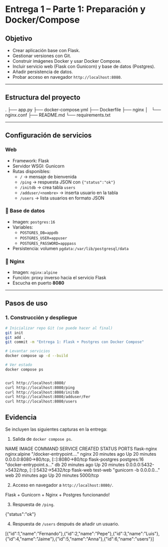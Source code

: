 # Entrega 1 – Parte 1: Preparación y Docker/Compose

##  Objetivo
- Crear aplicación base con Flask.
- Gestionar versiones con Git.
- Construir imágenes Docker y usar Docker Compose.
- Incluir servicio web (Flask con Gunicorn) y base de datos (Postgres).
- Añadir persistencia de datos.
- Probar acceso en navegador `http://localhost:8080`.

---

##  Estructura del proyecto



.
├── app.py
├── docker-compose.yml
├── Dockerfile
├── nginx
│   └── nginx.conf
├── README.md
└── requirements.txt




---

##  Configuración de servicios

###  Web
- Framework: Flask
- Servidor WSGI: Gunicorn
- Rutas disponibles:
  - `/` → mensaje de bienvenida
  - `/ping` → respuesta JSON con `{"status":"ok"}`
  - `/initdb` → crea tabla `users`
  - `/adduser/<nombre>` → inserta usuario en la tabla
  - `/users` → lista usuarios en formato JSON

### 🔹 Base de datos
- Imagen: `postgres:16`
- Variables:
  - `POSTGRES_DB=appdb`
  - `POSTGRES_USER=appuser`
  - `POSTGRES_PASSWORD=apppass`
- Persistencia: volumen `pgdata:/var/lib/postgresql/data`

### 🔹 Nginx
- Imagen: `nginx:alpine`
- Función: proxy inverso hacia el servicio Flask
- Escucha en puerto **8080**

---

##  Pasos de uso

### 1. Construcción y despliegue
```bash
# Inicializar repo Git (se puede hacer al final)
git init
git add .
git commit -m "Entrega 1: Flask + Postgres con Docker Compose"

# Levantar servicios
docker compose up -d --build

# Ver estado
docker compose ps


curl http://localhost:8080/
curl http://localhost:8080/ping
curl http://localhost:8080/initdb
curl http://localhost:8080/adduser/Fer
curl http://localhost:8080/users
```  

## Evidencia
Se incluyen las siguientes capturas en la entrega:
1. Salida de `docker compose ps`.

NAME             IMAGE          COMMAND                  SERVICE   CREATED          STATUS          PORTS
flask-nginx      nginx:alpine   "/docker-entrypoint.…"   nginx     20 minutes ago   Up 20 minutes   0.0.0.0:8080->80/tcp, [::]:8080->80/tcp
flask-postgres   postgres:16    "docker-entrypoint.s…"   db        20 minutes ago   Up 20 minutes   0.0.0.0:5432->5432/tcp, [::]:5432->5432/tcp
flask-web        test-web       "gunicorn -b 0.0.0.0…"   web       20 minutes ago   Up 20 minutes   5000/tcp

2. Acceso en navegador a `http://localhost:8080/`.

Flask + Gunicorn + Nginx + Postgres funcionando!


3. Respuesta de `/ping`.

{"status":"ok"}

4. Respuesta de `/users` después de añadir un usuario.

[{"id":1,"name":"Fernando"},{"id":2,"name":"Pepe"},{"id":3,"name":"Luis"},{"id":4,"name":"Jaime"},{"id":5,"name":"Anna"},{"id":6,"name":"users"}]
